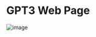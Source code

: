 # GPT3 Web Page
![image]('https://raw.githubusercontent.com/Luccaasss/gpt3-page/master/src/assets/project.png')
